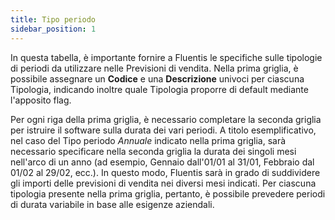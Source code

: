 ```yaml
---
title: Tipo periodo
sidebar_position: 1
---
```



In questa tabella, è importante fornire a Fluentis le specifiche sulle tipologie di periodi da utilizzare nelle Previsioni di vendita. Nella prima griglia, è possibile assegnare un **Codice** e una **Descrizione** univoci per ciascuna Tipologia, indicando inoltre quale Tipologia proporre di default mediante l'apposito flag.

Per ogni riga della prima griglia, è necessario completare la seconda griglia per istruire il software sulla durata dei vari periodi. A titolo esemplificativo, nel caso del Tipo periodo *Annuale* indicato nella prima griglia, sarà necessario specificare nella seconda griglia la durata dei singoli mesi nell'arco di un anno (ad esempio, Gennaio dall'01/01 al 31/01, Febbraio dal 01/02 al 29/02, ecc.). In questo modo, Fluentis sarà in grado di suddividere gli importi delle previsioni di vendita nei diversi mesi indicati. Per ciascuna tipologia presente nella prima griglia, pertanto, è possibile prevedere periodi di durata variabile in base alle esigenze aziendali.